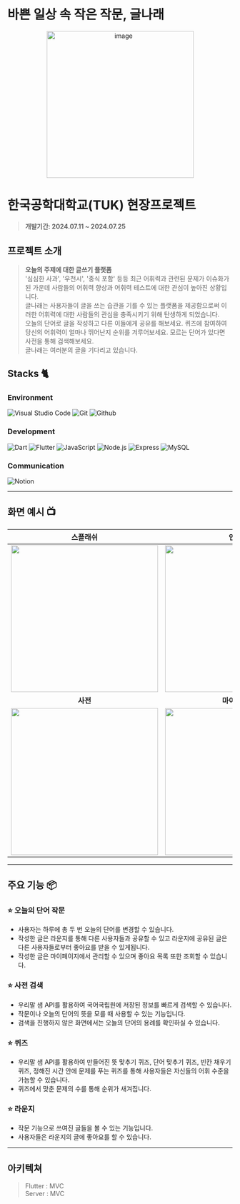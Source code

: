 # 바쁜 일상 속 작은 작문, 글나래 

<div align="center">
<img width="329" alt="image" src="https://github.com/user-attachments/assets/38d3eee1-7326-4df6-84de-38e0c0c68ff9">
</div>

# 한국공학대학교(TUK) 현장프로젝트
> **개발기간: 2024.07.11 ~ 2024.07.25**

## 프로젝트 소개

> **오늘의 주제에 대한 글쓰기 플랫폼** <br>
> '심심한 사과', '우천시', '중식 포함' 등등 최근 어휘력과 관련된 문제가 이슈화가 된 가운데 사람들의 어휘력 향상과 어휘력 테스트에 대한 관심이 높아진 상황입니다.<br>
> 글나래는 사용자들이 글을 쓰는 습관을 기를 수 있는 플랫폼을 제공함으로써 이러한 어휘력에 대한 사람들의 관심을 충족시키기 위해 탄생하게 되었습니다.<br>
> 오늘의 단어로 글을 작성하고 다른 이들에게 공유를 해보세요. 퀴즈에 참여하여 당신의 어휘력이 얼마나 뛰어난지 순위를 겨루어보세요. 모르는 단어가 있다면 사전을 통해 검색해보세요.<br>
> 글나래는 여러분의 글을 기다리고 있습니다.


## Stacks 🐈

### Environment
![Visual Studio Code](https://img.shields.io/badge/Visual%20Studio%20Code-007ACC?style=for-the-badge&logo=Visual%20Studio%20Code&logoColor=white)
![Git](https://img.shields.io/badge/Git-F05032?style=for-the-badge&logo=Git&logoColor=white)
![Github](https://img.shields.io/badge/GitHub-181717?style=for-the-badge&logo=GitHub&logoColor=white)             
   

### Development
![Dart](https://img.shields.io/badge/dart-white?style=for-the-badge&logo=Darti&logoColor=0175C2)
![Flutter](https://img.shields.io/badge/Flutter-02569B?style=for-the-badge&logo=flutter&logoColor=white)
![JavaScript](https://img.shields.io/badge/JavaScript-F7DF1E?style=for-the-badge&logo=Javascript&logoColor=white)
![Node.js](https://img.shields.io/badge/Next.js-white?style=for-the-badge&logo=Node.js&logoColor=5FA04E)
![Express](https://img.shields.io/badge/Express-white?style=for-the-badge&logo=Express&logoColor=black)
![MySQL](https://img.shields.io/badge/MySQL-4479A1?style=for-the-badge&logo=MySQL&logoColor=white)

### Communication
![Notion](https://img.shields.io/badge/Notion-000000?style=for-the-badge&logo=Notion&logoColor=white)

---
## 화면 예시 📺
| 스플래쉬  |  인트로  | 작문 |
| :-------------------------------------------: | :------------: | :------------: |
|  <img width="329" src="https://github.com/user-attachments/assets/df08a602-b1c4-4c60-a0f9-377f5a525329"/> |  <img width="329" src="https://github.com/user-attachments/assets/951a1375-3c2f-48c4-85e8-950768c569ee"/>| <img width="329" src="https://github.com/user-attachments/assets/e41111f0-6959-47ea-b948-8c481cf62744"/>
| **사전** | **마이페이지** |  **퀴즈** |
| <img width="329" src="https://github.com/user-attachments/assets/479b55c6-05d2-4161-b27c-6fecb5fb7b80"/>   |  <img width="329" src="https://github.com/user-attachments/assets/7a807c40-a89f-4d80-892d-82d25b565351"/>|<img width="329" src="https://github.com/user-attachments/assets/f7148fe7-0b05-4c72-b725-0932dad27bb5"/> |

---

## 주요 기능 📦

### ⭐️ 오늘의 단어 작문
- 사용자는 하루에 총 두 번 오늘의 단어를 변경할 수 있습니다.
- 작성한 글은 라운지를 통해 다른 사용자들과 공유할 수 있고 라운지에 공유된 글은 다른 사용자들로부터 좋아요를 받을 수 있게됩니다.
- 작성한 글은 마이페이지에서 관리할 수 있으며 좋아요 목록 또한 조회할 수 있습니다.

### ⭐️ 사전 검색
- 우리말 샘 API를 활용하여 국어국립원에 저장된 정보를 빠르게 검색할 수 있습니다.
- 작문이나 오늘의 단어의 뜻을 모를 때 사용할 수 있는 기능입니다.
- 검색을 진행하지 않은 화면에서는 오늘의 단어의 용례를 확인하실 수 있습니다.

### ⭐️ 퀴즈
- 우리말 샘 API를 활용하여 만들어진 뜻 맞추기 퀴즈, 단어 맞추기 퀴즈, 빈칸 채우기 퀴즈, 정해진 시간 안에 문제를 푸는 퀴즈를 통해 사용자들은 자신들의 어휘 수준을 가늠할 수 있습니다.
- 퀴즈에서 맞춘 문제의 수를 통해 순위가 새겨집니다.

### ⭐️ 라운지
- 작문 기능으로 쓰여진 글들을 볼 수 있는 기능입니다.
- 사용자들은 라운지의 글에 좋아요를 할 수 있습니다.
  
---
## 아키텍쳐
> Flutter : MVC <br>
> Server : MVC
